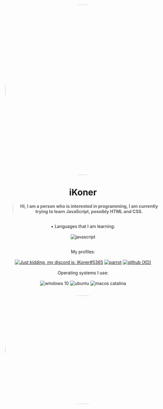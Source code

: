 
  <div align='center'>
  <div align='left'>
    <img
      src='https://github-readme-stats.vercel.app/api?username=cownerlol&show_icons=true'
      style='border-radius: 50%;'
      width='1920'
      height='550'
    />
  </div>
  
  <h1>iKoner</h1>
  <blockquote><strong>Hi, I am a person who is interested in programming, I am currently trying to learn JavaScript, possibly HTML and CSS.</strong></blockquote>
  
   <br />
 • Languages that I am learning:<br />
<br />
<img alt="javascript" src="https://img.shields.io/badge/JavaScript-323330?style=for-the-badge&logo=javascript&logoColor=F7DF1E"

  <br />
    <br />
    <br />
  
  My profiles:<br />
<br />
  [![Just kidding, my discord is: iKoner#5365](https://img.shields.io/badge/Discord-7289DA?style=for-the-badge&logo=discord&logoColor=white)](https://www.youtube.com/watch?v=dQw4w9WgXcQ)
  [![parrot](https://img.shields.io/badge/Twitter-1DA1F2?style=for-the-badge&logo=twitter&logoColor=white)](https://twitter.com/KnerLz)
  [![github (XD)](https://img.shields.io/badge/GitHub-100000?style=for-the-badge&logo=github&logoColor=white)](https://github.com/cownerlol)
  <br />
    <br />
 Operating systems I use:<br />
<br />
<img alt="windows 10" src="https://img.shields.io/badge/Windows-0078D6?style=for-the-badge&logo=windows&logoColor=white](https://www.microsoft.com/es-es/software-download/windows10%20" />
<img alt="ubuntu" src="https://img.shields.io/badge/Ubuntu-E95420?style=for-the-badge&logo=ubuntu&logoColor=white" />
<img alt="macos catalina" src="https://img.shields.io/badge/Apple-MacBook_Pro_2012-999999?style=for-the-badge&logo=apple&logoColor=white" />
  <br />
    <br />
  <div align='center'>
  <div align='left'>
    <img
      src='https://github-readme-stats.vercel.app/api/top-langs/?username=cownerlol&theme=radical'
      style='border-radius: 50%;'
      width='1920'
      height='350'
    />
  
